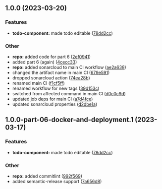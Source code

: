 ## 1.0.0 (2023-03-20)

### Features

- **todo-component:** made todo editable ([78dd2cc](https://github.com/wgd3/full-stack-todo/commit/78dd2ccb90a9339c9a85845fc716f2e63449f8df))

### Other

- **repo:** added code for part 6 ([2ef0941](https://github.com/wgd3/full-stack-todo/commit/2ef09414ec864f3dc3b6c06b9ffd736dc53bb1e5))
- added part 6 (again) ([4cecc33](https://github.com/wgd3/full-stack-todo/commit/4cecc334efdea820272be9dd9175257ad436758f))
- **repo:** added sonarcloud to main CI workflow ([ae2a638](https://github.com/wgd3/full-stack-todo/commit/ae2a638453b86308e38d60a0a1060783aa4b2ee6))
- changed the artifact name in main CI ([679e591](https://github.com/wgd3/full-stack-todo/commit/679e5913f18bc06c12470030da61b2fadceb688f))
- dropped sonarcloud action ([74ea28b](https://github.com/wgd3/full-stack-todo/commit/74ea28be0ec3d44f3d6d82a876fc09eb07baad06))
- renamed main CI ([f1cf5ff](https://github.com/wgd3/full-stack-todo/commit/f1cf5ff6ad7310cdd2a9e171dd7f59c42c2498c6))
- renamed workflow for new tags ([39d153c](https://github.com/wgd3/full-stack-todo/commit/39d153c142300ae160ff119fc367201c4f05e7bc))
- switched from affected command in main CI ([d0c0c9d](https://github.com/wgd3/full-stack-todo/commit/d0c0c9df1b28652d994cdfb8add01137d8ddcae3))
- updated job deps for main CI ([a7d4fce](https://github.com/wgd3/full-stack-todo/commit/a7d4fce75ee91819bc5481c7fff369e6f2f4a4d3))
- updated sonarcloud properties ([d2dbe1a](https://github.com/wgd3/full-stack-todo/commit/d2dbe1af02dc86bdc05092925af87349c8b664f5))

## 1.0.0-part-06-docker-and-deployment.1 (2023-03-17)

### Features

- **todo-component:** made todo editable ([78dd2cc](https://github.com/wgd3/full-stack-todo/commit/78dd2ccb90a9339c9a85845fc716f2e63449f8df))

### Other

- **repo:** added commitlint ([992f569](https://github.com/wgd3/full-stack-todo/commit/992f56904e88cdcb3621a8718f25be607b0deb1b))
- added semantic-release support ([7a656d8](https://github.com/wgd3/full-stack-todo/commit/7a656d849bd1f775c3f8ce4623623728ac306aaf))
